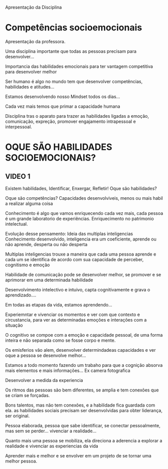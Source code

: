 Apresentação da Disciplina

# Competências socioemocionais
  Apresentação da professora.

  Uma disciplina importante que todas as pessoas precisam para desenvolver...

  Importancia das habilidades emocionais para ter vantagem competitiva para desenvolver melhor

  Ser humano é algo no mundo tem que desenvolver competências, habilidades e atitudes...

  Estamos desenvolvendo nosso Mindset todos os dias...

  Cada vez mais temos que primar a capacidade humana

  Disciplina tras o aparato para trazer as habilidades ligadas a emoção, comunicação, expreção, promover engajamento intrapessoal e interpessoal.


# OQUE SÃO HABILIDADES SOCIOEMOCIONAIS?
  ## VIDEO 1

  Existem habilidades, Identificar, Enxergar, 
  Refletir!
  Oque são habilidades?
  
  Oque são competências?
  Capacidades desenvolviveis, menos ou mais habil a realizar alguma coisa
  

  Conhecimento é algo que vamos enriquecendo cada vez mais, cada pessoa é um grande laboratorio de experiências. Enriquecimento no patrimonio intelectual.

  Evolução desse pensamento: Ideia das multiplas inteligencias
  Conhecimento desenvolvido, inteligencia era um coeficiente, aprende ou não aprende, desperta ou não desperta
  
  Multiplas inteligencias trouxe a maneira que cada uma pessoa aprende e cada um se identifica de acordo com sua capacidade de perceber, cognitismo e emoção

  Habilidade de comunicação pode se desenvolver melhor, se promover e se aprimorar em uma determinada habilidade

  Desenvolvimento intelectivo e intuivo, capta cognitivamente e grava o aprendizado....

  Em todas as etapas da vida, estamos aprendendo...

  Experiemntar e vivenciar os momentos e ver com que contexto e circustancia, para ver as determinadas emoções e interações com a situação

  O cognitivo se compoe com a emoção e capacidade pessoal, de uma forma inteira e não separada como se fosse corpo e mente.

  Os emisferios vão alem, desenvolver determindadeas capacidades e ver oque a pessoa se desenvolve melhor...

  Estamos a todo momento fazendo um trabaho para que a cognição absorva mais elementos e mais informações... 
  Ex camera fotografica

  Desenvolver a medida da experiencia

  Os ritmos das pessoas são bem diferentes, se amplia e tem conexões que se criam se forçadas.

  Bons talentos, mas não tem conexões, e a habilidade fica guardada com ela. as habilidades sociais precisam ser desenvolvidas para obter liderança, ser original.

 Pessoa elaborada, pessoa que sabe identificar, se conectar pessoalmente, mas sem se perder... vivenciar a realidade...
 
Quanto mais uma pessoa se mobiliza, ela direciona a aderencia a explorar a realidade e vivenciar as experiencias da vida

Aprender mais e melhor e se envolver em um projeto de se tornar uma melhor pessoa.
